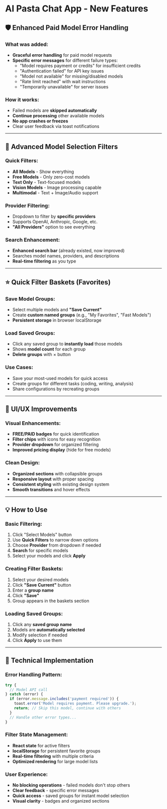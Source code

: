 # AI Pasta Chat App - New Features

## 🛡️ Enhanced Paid Model Error Handling

### What was added:
- **Graceful error handling** for paid model requests
- **Specific error messages** for different failure types:
  - "Model requires payment or credits" for insufficient credits
  - "Authentication failed" for API key issues
  - "Model not available" for missing/disabled models
  - "Rate limit reached" with wait instructions
  - "Temporarily unavailable" for server issues

### How it works:
- Failed models are **skipped automatically**
- **Continue processing** other available models
- **No app crashes or freezes**
- Clear user feedback via toast notifications

---

## 🎯 Advanced Model Selection Filters

### Quick Filters:
- **All Models** - Show everything
- **Free Models** - Only zero-cost models
- **Text Only** - Text-focused models
- **Vision Models** - Image processing capable
- **Multimodal** - Text + Image/Audio support

### Provider Filtering:
- Dropdown to filter by **specific providers**
- Supports OpenAI, Anthropic, Google, etc.
- **"All Providers"** option to see everything

### Search Enhancement:
- **Enhanced search bar** (already existed, now improved)
- Searches model names, providers, and descriptions
- **Real-time filtering** as you type

---

## ⭐ Quick Filter Baskets (Favorites)

### Save Model Groups:
- Select multiple models and **"Save Current"**
- Create **custom named groups** (e.g., "My Favorites", "Fast Models")
- **Persistent storage** in browser localStorage

### Load Saved Groups:
- Click any saved group to **instantly load** those models
- Shows **model count** for each group
- **Delete groups** with × button

### Use Cases:
- Save your most-used models for quick access
- Create groups for different tasks (coding, writing, analysis)
- Share configurations by recreating groups

---

## 🎨 UI/UX Improvements

### Visual Enhancements:
- **FREE/PAID badges** for quick identification
- **Filter chips** with icons for easy recognition
- **Provider dropdown** for organized filtering
- **Improved pricing display** (hide for free models)

### Clean Design:
- **Organized sections** with collapsible groups
- **Responsive layout** with proper spacing
- **Consistent styling** with existing design system
- **Smooth transitions** and hover effects

---

## 💡 How to Use

### Basic Filtering:
1. Click "Select Models" button
2. Use **Quick Filters** to narrow down options
3. Choose **Provider** from dropdown if needed
4. **Search** for specific models
5. Select your models and click **Apply**

### Creating Filter Baskets:
1. Select your desired models
2. Click **"Save Current"** button
3. Enter a **group name**
4. Click **"Save"**
5. Group appears in the baskets section

### Loading Saved Groups:
1. Click any **saved group name**
2. Models are **automatically selected**
3. Modify selection if needed
4. Click **Apply** to use them

---

## 🔧 Technical Implementation

### Error Handling Pattern:
```javascript
try {
  // Model API call
} catch (error) {
  if (error.message.includes('payment required')) {
    toast.error('Model requires payment. Please upgrade.');
    return; // Skip this model, continue with others
  }
  // Handle other error types...
}
```

### Filter State Management:
- **React state** for active filters
- **localStorage** for persistent favorite groups
- **Real-time filtering** with multiple criteria
- **Optimized rendering** for large model lists

### User Experience:
- **No blocking operations** - failed models don't stop others
- **Clear feedback** - specific error messages
- **Quick access** - saved groups for instant model selection
- **Visual clarity** - badges and organized sections